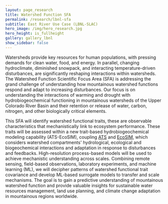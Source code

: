 ```yaml
---
layout: page_research
title: Watershed Function SFA 
permalink: /research/lbnl-sfa
subtitle: East River Use Case (LBNL-SLAC)
hero_image: /img/hero_research.jpg
hero_height: is_fullheight
gallery: gallery_lbnl
show_sidebar: false
---
```


Watersheds provide key resources for human populations, with pressing demands for clean water, food, and energy. In parallel, changing hydroclimate, diminished snowpack, and interacting temperature-driven disturbances, are significantly reshaping interactions within watersheds. The Watershed Function Scientific Focus Area (SFA) is addressing the grand challenge of understanding how mountainous watershed functions respond and adapt to increasing disturbances. Our focus is on understanding the interactions of warming and drought with hydrobiogeochemical functioning in mountainous watersheds of the Upper Colorado River Basin and their retention or release of water, carbon, nitrogen, and other biologically critical elements.

This SFA will identify watershed functional traits, these are observable characteristics that mechanistically link to ecosystem performance. These traits will be assessed within a new trait-based hydrobiogeochemical modeling capability (ATS-EcoSIM), coupling [ATS][ATS] and [EcoSIM][EcoSIM], which considers watershed compartments' hydrological, ecological and biogeochemical interactions and adaptation in response to disturbances and feedbacks. High-resolution process-based models will be used to achieve mechanistic understanding across scales. Combining remote sensing, field-based observations, laboratory experiments, and machine learning (ML), we will decipher patterns of watershed functional trait covariance and develop ML-based surrogate models to transfer and scale mechanisms. The goal is to gain a predictive understanding of mountainous watershed function and provide valuable insights for sustainable water resources management, land use planning, and climate change adaptation in mountainous regions worldwide.


[EcoSIM]: https://ecosim.lbl.gov/
[ATS]: https://amanzi.github.io/




